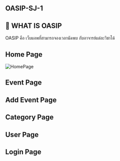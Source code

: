 ## OASIP-SJ-1

## 🔖 WHAT IS OASIP

OASIP คือ เว็บแอพที่สามารถจองเวลานัดพบ กับอาจารย์แต่ละวิชาได้

## Home Page

![HomePage](./public/images/protptype/about-us.JPG)

## Event Page

## Add Event Page

## Category Page

## User Page

## Login Page
